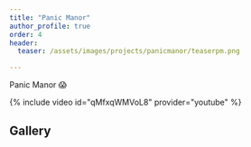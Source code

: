 ```yaml
---
title: "Panic Manor"
author_profile: true
order: 4
header:
  teaser: /assets/images/projects/panicmanor/teaserpm.png

---
```


Panic Manor 😱

{% include video id="qMfxqWMVoL8" provider="youtube" %}

## Gallery

